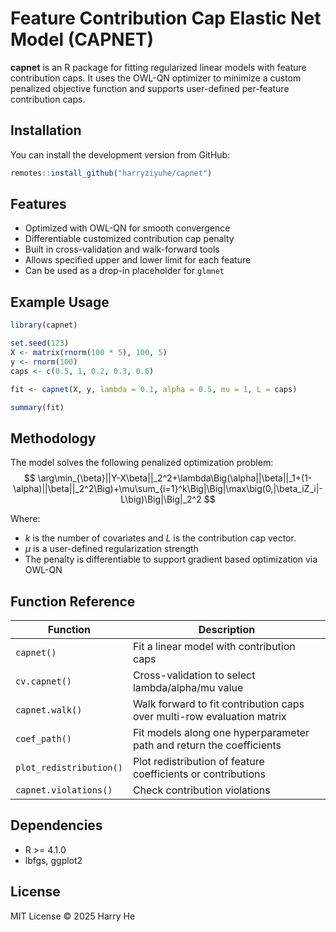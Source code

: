 # Feature Contribution Cap Elastic Net Model (CAPNET)

**capnet** is an R package for fitting regularized linear models with feature contribution caps. It uses the OWL-QN optimizer to minimize a custom penalized objective function and supports user-defined per-feature contribution caps.

## Installation

You can install the development version from GitHub:

```r
remotes::install_github("harryziyuhe/capnet")
```

## Features
- Optimized with OWL-QN for smooth convergence
- Differentiable customized contribution cap penalty
- Built in cross-validation and walk-forward tools
- Allows specified upper and lower limit for each feature
- Can be used as a drop-in placeholder for `glmnet`

## Example Usage
```r
library(capnet)

set.seed(123)
X <- matrix(rnorm(100 * 5), 100, 5)
y <- rnorm(100)
caps <- c(0.5, 1, 0.2, 0.3, 0.6)

fit <- capnet(X, y, lambda = 0.1, alpha = 0.5, mu = 1, L = caps)

summary(fit)
```

## Methodology

The model solves the following penalized optimization problem:
$$
\arg\min_{\beta}||Y-X\beta||_2^2+\lambda\Big(\alpha||\beta||_1+(1-\alpha)||\beta||_2^2\Big)+\mu\sum_{i=1}^k\Big|\Big|\max\big(0,|\beta_iZ_i|-L\big)\Big|\Big|_2^2
$$

Where:
- $k$ is the number of covariates and $L$ is the contribution cap vector.
- $\mu$ is a user-defined regularization strength
- The penalty is differentiable to support gradient based optimization via OWL-QN 

## Function Reference

| Function                | Description
|-------------------------|------------------------------
| `capnet()`              | Fit a linear model with contribution caps
| `cv.capnet()`           | Cross-validation to select lambda/alpha/mu value
| `capnet.walk()`         | Walk forward to fit contribution caps over multi-row evaluation matrix
| `coef_path()`           | Fit models along one hyperparameter path and return the coefficients
| `plot_redistribution()` | Plot redistribution of feature coefficients or contributions
| `capnet.violations()`   | Check contribution violations

## Dependencies

- R >= 4.1.0
- lbfgs, ggplot2

## License

MIT License © 2025 Harry He
